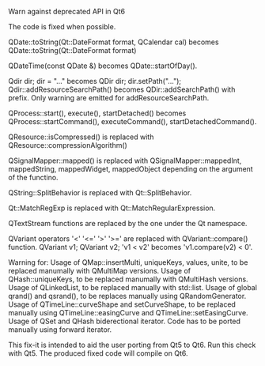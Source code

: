 Warn against deprecated API in Qt6

The code is fixed when possible.

QDate::toString(Qt::DateFormat format, QCalendar cal) becomes  QDate::toString(Qt::DateFormat format)

QDateTime(const QDate &) becomes QDate::startOfDay().

Qdir dir; dir = "..." becomes	QDir dir; dir.setPath("...");
Qdir::addResourceSearchPath() becomes QDir::addSearchPath() with prefix.
Only warning are emitted for addResourceSearchPath.

QProcess::start(), execute(), startDetached() becomes QProcess::startCommand(), executeCommand(), startDetachedCommand().

QResource::isCompressed() is replaced with QResource::compressionAlgorithm()

QSignalMapper::mapped() is replaced with QSignalMapper::mappedInt, mappedString, mappedWidget, mappedObject depending on the argument of the functino.

QString::SplitBehavior is replaced with Qt::SplitBehavior.

Qt::MatchRegExp is replaced with Qt::MatchRegularExpression.

QTextStream functions are replaced by the one under the Qt namespace.

QVariant operators '<' '<=' '>' '>=' are replaced with QVariant::compare() function.
QVariant v1; QVariant v2; 'v1 < v2' becomes 'v1.compare(v2) < 0'.


Warning for:
Usage of QMap::insertMulti, uniqueKeys, values, unite, to be replaced manumally with QMultiMap versions.
Usage of QHash::uniqueKeys, to be replaced manumally with QMultiHash versions.
Usage of QLinkedList, to be replaced manually with std::list.
Usage of global qrand() and qsrand(), to be replaces manually using QRandomGenerator.
Usage of QTimeLine::curveShape and setCurveShape, to be replaced manually using QTimeLine::easingCurve and QTimeLine::setEasingCurve.
Usage of QSet and QHash biderectional iterator. Code has to be ported manually using forward iterator.


This fix-it is intended to aid the user porting from Qt5 to Qt6.
Run this check with Qt5. The produced fixed code will compile on Qt6.
